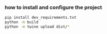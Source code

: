 ### how to install and configure the project
```bash
pip install dev_requirements.txt
python -m build
python -m twine upload dist/*
```